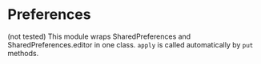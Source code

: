 # Preferences
(not tested) This module wraps SharedPreferences and SharedPreferences.editor in one class. `apply` is called automatically by `put` methods.
